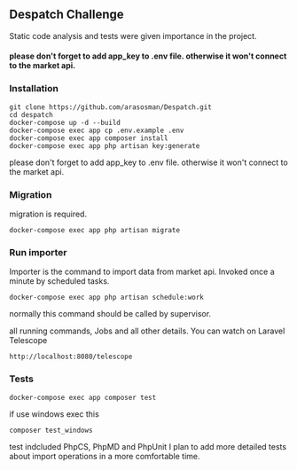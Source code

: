 ## Despatch Challenge

Static code analysis and tests were given importance in the project.

#### please don't forget to add app_key to .env file. otherwise it won't connect to the market api.

### Installation

    git clone https://github.com/arasosman/Despatch.git
	cd despatch
    docker-compose up -d --build
    docker-compose exec app cp .env.example .env
    docker-compose exec app composer install
    docker-compose exec app php artisan key:generate

please don't forget to add app_key to .env file. otherwise it won't connect to the market api.

### Migration
migration is required.

    docker-compose exec app php artisan migrate

### Run importer
Importer is the command to import data from market api. Invoked once a minute by scheduled tasks.

    docker-compose exec app php artisan schedule:work
normally this command should be called by supervisor.

all running commands, Jobs and all other details. You can watch on Laravel Telescope

    http://localhost:8080/telescope

### Tests

    docker-compose exec app composer test

if use windows exec this 

    composer test_windows

test indcluded PhpCS, PhpMD and PhpUnit
I plan to add more detailed tests about import operations in a more comfortable time.